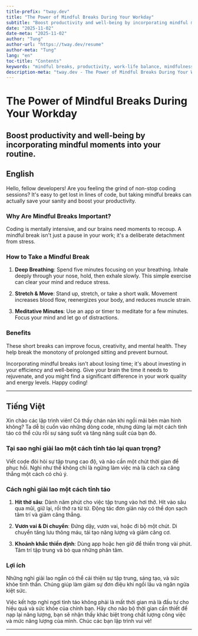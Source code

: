 ```yaml
---
title-prefix: "tway.dev"
title: "The Power of Mindful Breaks During Your Workday"
subtitle: "Boost productivity and well-being by incorporating mindful moments into your routine."
date: "2025-11-02"
date-meta: "2025-11-02"
author: "Tung"
author-url: "https://tway.dev/resume"
author-meta: "Tung"
lang: "en"
toc-title: "Contents"
keywords: "mindful breaks, productivity, work-life balance, mindfulness, mental health"
description-meta: "tway.dev - The Power of Mindful Breaks During Your Workday - Boost productivity and well-being by incorporating mindful moments into your routine."
---
```


# The Power of Mindful Breaks During Your Workday
## Boost productivity and well-being by incorporating mindful moments into your routine.

## English
Hello, fellow developers! Are you feeling the grind of non-stop coding sessions? It's easy to get lost in lines of code, but taking mindful breaks can actually save your sanity and boost your productivity.

### Why Are Mindful Breaks Important?
Coding is mentally intensive, and our brains need moments to recoup. A mindful break isn't just a pause in your work; it's a deliberate detachment from stress.

### How to Take a Mindful Break
1. **Deep Breathing**: Spend five minutes focusing on your breathing. Inhale deeply through your nose, hold, then exhale slowly. This simple exercise can clear your mind and reduce stress.

2. **Stretch & Move**: Stand up, stretch, or take a short walk. Movement increases blood flow, reenergizes your body, and reduces muscle strain.

3. **Meditative Minutes**: Use an app or timer to meditate for a few minutes. Focus your mind and let go of distractions.

### Benefits
These short breaks can improve focus, creativity, and mental health. They help break the monotony of prolonged sitting and prevent burnout.

Incorporating mindful breaks isn't about losing time; it's about investing in your efficiency and well-being. Give your brain the time it needs to rejuvenate, and you might find a significant difference in your work quality and energy levels. Happy coding!

---

## Tiếng Việt
Xin chào các lập trình viên! Có thấy chán nản khi ngồi mãi bên màn hình không? Ta dễ bị cuốn vào những dòng code, nhưng dừng lại một cách tỉnh táo có thể cứu rỗi sự sáng suốt và tăng năng suất của bạn đó. 

### Tại sao nghỉ giải lao một cách tỉnh táo lại quan trọng?
Viết code đòi hỏi sự tập trung cao độ, và não cần một chút thời gian để phục hồi. Nghỉ như thế không chỉ là ngừng làm việc mà là cách xa căng thẳng một cách có chủ ý.

### Cách nghỉ giải lao một cách tỉnh táo
1. **Hít thở sâu**: Dành năm phút cho việc tập trung vào hơi thở. Hít vào sâu qua mũi, giữ lại, rồi thở ra từ từ. Động tác đơn giản này có thể dọn sạch tâm trí và giảm căng thẳng.

2. **Vươn vai & Di chuyển**: Đứng dậy, vươn vai, hoặc đi bộ một chút. Di chuyển tăng lưu thông máu, tái tạo năng lượng và giảm căng cơ.

3. **Khoảnh khắc thiền định**: Dùng app hoặc hẹn giờ để thiền trong vài phút. Tâm trí tập trung và bỏ qua những phân tâm.

### Lợi ích
Những nghỉ giải lao ngắn có thể cải thiện sự tập trung, sáng tạo, và sức khỏe tinh thần. Chúng giúp làm giảm sự đơn điệu khi ngồi lâu và ngăn ngừa kiệt sức.

Việc kết hợp nghỉ ngơi tỉnh táo không phải là mất thời gian mà là đầu tư cho hiệu quả và sức khỏe của chính bạn. Hãy cho não bộ thời gian cần thiết để nạp lại năng lượng, bạn sẽ nhận thấy khác biệt trong chất lượng công việc và mức năng lượng của mình. Chúc các bạn lập trình vui vẻ!

---